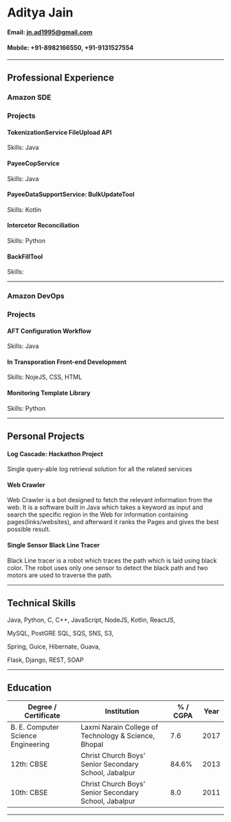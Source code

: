 # Aditya Jain

#### Email: jn.ad1995@gmail.com

#### Mobile: +91-8982166550, +91-9131527554
--------------------------------------------------
## Professional Experience
### Amazon SDE

### Projects

#### TokenizationService FileUpload API

Skills: Java
  
#### PayeeCopService 

Skills: Java

#### PayeeDataSupportService: BulkUpdateTool

Skills: Kotlin

#### Intercetor Reconciliation

Skills: Python

#### BackFillTool

Skills: 

--------------------------------------------------
### Amazon DevOps

### Projects

#### AFT Configuration Workflow

Skills: Java

#### In Transporation Front-end Development

Skills: NojeJS, CSS, HTML

#### Monitoring Template Library

Skills: Python

--------------------------------------------------
## Personal Projects

####	Log Cascade: Hackathon Project

Single query-able log retrieval solution for all the related services


####	Web Crawler

Web Crawler is a bot designed to fetch the relevant information from the web. It is a software built in Java which takes a keyword as input and search the specific region in the Web for information containing pages(links/websites), and afterward it ranks the Pages and gives the best possible result. 


####	Single Sensor Black Line Tracer 

Black Line tracer is a robot which traces the path which is laid using black color. The robot uses only one sensor to detect the black path and two motors are used to traverse the path. 

--------------------------------------------------
## Technical Skills
Java, Python, C, C++, JavaScript, NodeJS, Kotlin, ReactJS, 

MySQL, PostGRE SQL, SQS, SNS, S3,

Spring, Guice, Hibernate, Guava,

Flask, Django, REST, SOAP

--------------------------------------------------
## Education

| Degree / Certificate | Institution	| % / CGPA | Year |
|--------------------|--------------|---------|------|
| B. E. Computer Science Engineering|	Laxmi Narain College of Technology & Science, Bhopal | 7.6 | 2017 |
| 12th: CBSE | Christ Church Boys’ Senior Secondary School, Jabalpur | 84.6% | 2013 |
| 10th: CBSE | Christ Church Boys’ Senior Secondary School, Jabalpur | 8.0 | 2011 |


--------------------------------------------------


